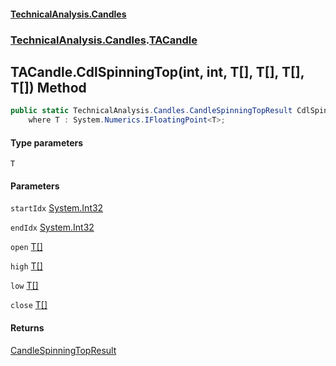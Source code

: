 #### [TechnicalAnalysis.Candles](TechnicalAnalysis.Candles.md 'TechnicalAnalysis.Candles')
### [TechnicalAnalysis.Candles](TechnicalAnalysis.Candles.md#TechnicalAnalysis.Candles 'TechnicalAnalysis.Candles').[TACandle](TACandle.md 'TechnicalAnalysis.Candles.TACandle')

## TACandle.CdlSpinningTop<T>(int, int, T[], T[], T[], T[]) Method

```csharp
public static TechnicalAnalysis.Candles.CandleSpinningTopResult CdlSpinningTop<T>(int startIdx, int endIdx, T[] open, T[] high, T[] low, T[] close)
    where T : System.Numerics.IFloatingPoint<T>;
```
#### Type parameters

<a name='TechnicalAnalysis.Candles.TACandle.CdlSpinningTop_T_(int,int,T[],T[],T[],T[]).T'></a>

`T`
#### Parameters

<a name='TechnicalAnalysis.Candles.TACandle.CdlSpinningTop_T_(int,int,T[],T[],T[],T[]).startIdx'></a>

`startIdx` [System.Int32](https://docs.microsoft.com/en-us/dotnet/api/System.Int32 'System.Int32')

<a name='TechnicalAnalysis.Candles.TACandle.CdlSpinningTop_T_(int,int,T[],T[],T[],T[]).endIdx'></a>

`endIdx` [System.Int32](https://docs.microsoft.com/en-us/dotnet/api/System.Int32 'System.Int32')

<a name='TechnicalAnalysis.Candles.TACandle.CdlSpinningTop_T_(int,int,T[],T[],T[],T[]).open'></a>

`open` [T](TACandle.CdlSpinningTop_T_(int,int,T[],T[],T[],T[]).md#TechnicalAnalysis.Candles.TACandle.CdlSpinningTop_T_(int,int,T[],T[],T[],T[]).T 'TechnicalAnalysis.Candles.TACandle.CdlSpinningTop<T>(int, int, T[], T[], T[], T[]).T')[[]](https://docs.microsoft.com/en-us/dotnet/api/System.Array 'System.Array')

<a name='TechnicalAnalysis.Candles.TACandle.CdlSpinningTop_T_(int,int,T[],T[],T[],T[]).high'></a>

`high` [T](TACandle.CdlSpinningTop_T_(int,int,T[],T[],T[],T[]).md#TechnicalAnalysis.Candles.TACandle.CdlSpinningTop_T_(int,int,T[],T[],T[],T[]).T 'TechnicalAnalysis.Candles.TACandle.CdlSpinningTop<T>(int, int, T[], T[], T[], T[]).T')[[]](https://docs.microsoft.com/en-us/dotnet/api/System.Array 'System.Array')

<a name='TechnicalAnalysis.Candles.TACandle.CdlSpinningTop_T_(int,int,T[],T[],T[],T[]).low'></a>

`low` [T](TACandle.CdlSpinningTop_T_(int,int,T[],T[],T[],T[]).md#TechnicalAnalysis.Candles.TACandle.CdlSpinningTop_T_(int,int,T[],T[],T[],T[]).T 'TechnicalAnalysis.Candles.TACandle.CdlSpinningTop<T>(int, int, T[], T[], T[], T[]).T')[[]](https://docs.microsoft.com/en-us/dotnet/api/System.Array 'System.Array')

<a name='TechnicalAnalysis.Candles.TACandle.CdlSpinningTop_T_(int,int,T[],T[],T[],T[]).close'></a>

`close` [T](TACandle.CdlSpinningTop_T_(int,int,T[],T[],T[],T[]).md#TechnicalAnalysis.Candles.TACandle.CdlSpinningTop_T_(int,int,T[],T[],T[],T[]).T 'TechnicalAnalysis.Candles.TACandle.CdlSpinningTop<T>(int, int, T[], T[], T[], T[]).T')[[]](https://docs.microsoft.com/en-us/dotnet/api/System.Array 'System.Array')

#### Returns
[CandleSpinningTopResult](CandleSpinningTopResult.md 'TechnicalAnalysis.Candles.CandleSpinningTopResult')